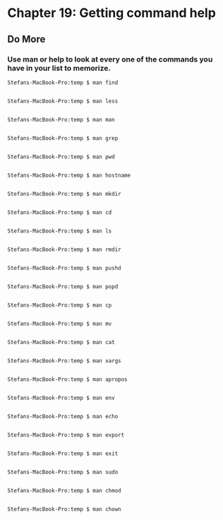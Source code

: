 
# Chapter 19: Getting command help

## Do More

### Use man or help to look at every one of the commands you have in your list to memorize.

    Stefans-MacBook-Pro:temp $ man find


    Stefans-MacBook-Pro:temp $ man less


    Stefans-MacBook-Pro:temp $ man man


    Stefans-MacBook-Pro:temp $ man grep


    Stefans-MacBook-Pro:temp $ man pwd


    Stefans-MacBook-Pro:temp $ man hostname


    Stefans-MacBook-Pro:temp $ man mkdir


    Stefans-MacBook-Pro:temp $ man cd


    Stefans-MacBook-Pro:temp $ man ls


    Stefans-MacBook-Pro:temp $ man rmdir


    Stefans-MacBook-Pro:temp $ man pushd


    Stefans-MacBook-Pro:temp $ man popd


    Stefans-MacBook-Pro:temp $ man cp


    Stefans-MacBook-Pro:temp $ man mv


    Stefans-MacBook-Pro:temp $ man cat
    
    
    Stefans-MacBook-Pro:temp $ man xargs
    
    
    Stefans-MacBook-Pro:temp $ man apropos
    
    
    Stefans-MacBook-Pro:temp $ man env
    
    
    Stefans-MacBook-Pro:temp $ man echo
    
    
    Stefans-MacBook-Pro:temp $ man export
    
    
    Stefans-MacBook-Pro:temp $ man exit
    
    
    Stefans-MacBook-Pro:temp $ man sudo
    
    
    Stefans-MacBook-Pro:temp $ man chmod
    
    
    Stefans-MacBook-Pro:temp $ man chown

    
    
